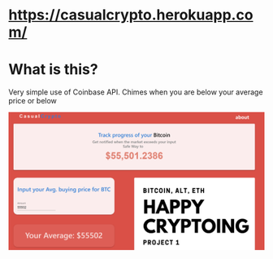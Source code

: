 # https://casualcrypto.herokuapp.com/ 
# What is this? 
Very simple use of Coinbase API. 
Chimes when you are below your average price or below 

![front](https://github.com/MorrisOmbiro/CasualCrypto/blob/master/Crypto.PNG)


